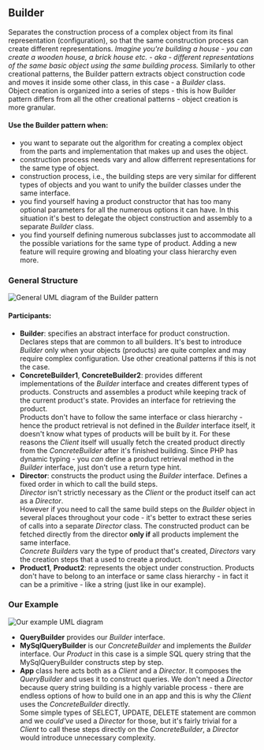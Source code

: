 ## Builder

Separates the construction process of a complex object from its final
representation (configuration), so that the same construction process can
create different representations. _Imagine you're building a house - you
can create a wooden house, a brick house etc. - aka - different representations
of the same basic object using the same building process._
Similarly to other creational patterns, the Builder pattern extracts object 
construction code and moves it inside some other class, in this case - a 
_Builder_ class.  
Object creation is organized into a series of steps - this is how Builder pattern differs
from all the other creational patterns - object creation is more granular.

#### Use the Builder pattern when:

- you want to separate out the algorithm for creating a complex object from the
  parts and implementation that makes up and uses the object.
- construction process needs vary and allow differrent representations
  for the same type of object.
- construction process, i.e., the building steps are very similar for different
  types of objects and you want to unify the builder classes under the same interface.
- you find yourself having a product constructor that has too many optional
  parameters for all the numerous options it can have. In this situation it's 
  best to delegate the object construction and assembly to a separate _Builder_ class.
- you find yourself defining numerous subclasses just to accommodate all the
  possible variations for the same type of product. Adding a new feature will require
  growing and bloating your class hierarchy even more.

### General Structure

![General UML diagram of the Builder pattern][1]

#### Participants:

- **Builder**: specifies an abstract interface for product construction.
  Declares steps that are common to all builders. It's best to introduce
  _Builder_ only when your objects (products) are quite complex and may require
  complex configuration. Use other creational patterns if this is not the
  case.
- **ConcreteBuilder1**, **ConcreteBuilder2**: provides different implementations
  of the _Builder_ interface and creates different types of products. Constructs
  and assembles a product while keeping track of the current product's state.
  Provides an interface for retrieving the product.  
  Products don't have to follow the same interface or class hierarchy - hence the product
  retrieval is not defined in the _Builder_ interface itself, it doesn't know
  what types of products will be built by it. For these reasons the _Client_ itself will
  usually fetch the created product directly from the _ConcreteBuilder_ after it's
  finished building. Since PHP has dynamic typing - you _can_ define a product
  retrieval method in the _Builder_ interface, just don't use a return type hint.
- **Director**: constructs the product using the _Builder_ interface. Defines
  a fixed order in which to call the build steps.  
  _Director_ isn't strictly necessary as the _Client_ or the product itself can
  act as a _Director_.  
  However if you need to call the same build steps on the _Builder_ object in
  several places throughout your code - it's better to extract these series of calls 
  into a separate _Director_ class.
  The constructed product can be fetched directly from the director **only if** all 
  products implement the same interface.  
  _Concrete Builders_ vary the type of product that's created, _Directors_ vary
  the creation steps that a used to create a product.
- **Product1**, **Product2**: represents the object under construction. Products don't
  have to belong to an interface or same class hierarchy - in fact it can be
  a primitive - like a string (just like in our example).

### Our Example

![Our example UML diagram][2]

- **QueryBuilder** provides our _Builder_ interface.  
- **MySqlQueryBuilder** is our _ConcreteBuilder_ and implements the _Builder_
  interface. Our _Product_ in this case is a simple SQL query string that the MySqlQueryBuilder
  constructs step by step.
- **App** class here acts both as a _Client_ and a _Director_. It composes
  the _QueryBuilder_ and uses it to construct queries. We don't need a _Director_
  because query string building is a highly variable process - there are endless
  options of how to build one in an app and this is why the _Client_ uses the _ConcreteBuilder_ directly.  
  Some simple types of SELECT, UPDATE, DELETE statement are common and we _could've_ used
  a _Director_ for those, but it's fairly trivial for a _Client_ to call these steps directly on the
  _ConcreteBuilder_, a _Director_ would introduce unnecessary complexity.

[1]: https://i.ibb.co/5vYf87M/Screenshot-2019-08-12-02-59-41.png
[2]: https://i.ibb.co/BNdqm3G/Builder-Example.png
